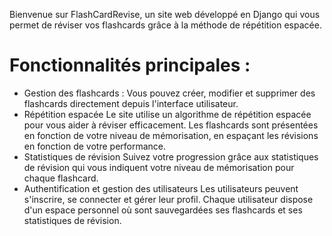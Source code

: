 Bienvenue sur FlashCardRevise, un site web développé en Django qui vous permet de réviser vos flashcards grâce à la méthode de répétition espacée.

# Fonctionnalités principales :
- Gestion des flashcards :
Vous pouvez créer, modifier et supprimer des flashcards directement depuis l'interface utilisateur.
- Répétition espacée
Le site utilise un algorithme de répétition espacée pour vous aider à réviser efficacement. Les flashcards sont présentées en fonction de votre niveau de mémorisation, en espaçant les révisions en fonction de votre performance.
- Statistiques de révision
Suivez votre progression grâce aux statistiques de révision qui vous indiquent votre niveau de mémorisation pour chaque flashcard.
- Authentification et gestion des utilisateurs
Les utilisateurs peuvent s'inscrire, se connecter et gérer leur profil. Chaque utilisateur dispose d'un espace personnel où sont sauvegardées ses flashcards et ses statistiques de révision.
